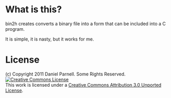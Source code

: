What is this?
=============

bin2h creates converts a binary file into a form that can be included into a C program.

It is simple, it is nasty, but it works for me.

License
=======

(c) Copyright 2011 Daniel Parnell. Some Rights Reserved.
<a rel="license" href="http://creativecommons.org/licenses/by/3.0/"><img alt="Creative Commons License" style="border-width:0" src="http://i.creativecommons.org/l/by/3.0/80x15.png" /></a><br />This work is licensed under a <a rel="license" href="http://creativecommons.org/licenses/by/3.0/">Creative Commons Attribution 3.0 Unported License</a>.
